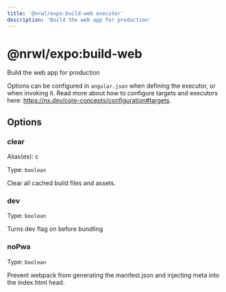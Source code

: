 ```yaml
---
title: '@nrwl/expo:build-web executor'
description: 'Build the web app for production'
---
```


# @nrwl/expo:build-web

Build the web app for production

Options can be configured in `angular.json` when defining the executor, or when invoking it. Read more about how to configure targets and executors here: https://nx.dev/core-concepts/configuration#targets.

## Options

### clear

Alias(es): c

Type: `boolean`

Clear all cached build files and assets.

### dev

Type: `boolean`

Turns dev flag on before bundling

### noPwa

Type: `boolean`

Prevent webpack from generating the manifest.json and injecting meta into the index.html head.
